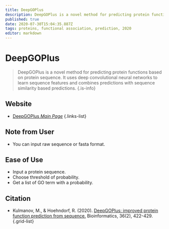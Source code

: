 ```yaml
---
title: DeepGOPlus
description: DeepGOPlus is a novel method for predicting protein functions based on protein sequence. It uses deep convolutional neural networks to learn sequence features and combines predictions with sequence similarity based predictions.
published: true
date: 2020-07-30T15:04:35.887Z
tags: proteins, functional association, prediction, 2020
editor: markdown
---
```


# DeepGOPlus

> DeepGOPlus is a novel method for predicting protein functions based on protein sequence. It uses deep convolutional neural networks to learn sequence features and combines predictions with sequence similarity based predictions.
{.is-info}

 

## Website 

- [DeepGOPlus *Main Page*](http://deepgoplus.bio2vec.net/deepgo/)
 {.links-list}
 
## Note from User 
- You can input raw sequence or fasta format.
 
## Ease of Use
- Input a protein sequence.
- Choose threshold of probability.
- Get a list of GO term with a probability. 

## Citation 

- Kulmanov, M., & Hoehndorf, R. (2020). [DeepGOPlus: improved protein function prediction from sequence.](https://academic.oup.com/bioinformatics/article/36/2/422/5539866) Bioinformatics, 36(2), 422-429.
{.grid-list}